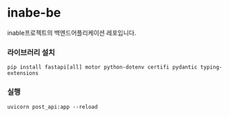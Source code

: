 # inabe-be

inable프로젝트의 백엔드어플리케이션 레포입니다.

### 라이브러리 설치

```
pip install fastapi[all] motor python-dotenv certifi pydantic typing-extensions
```

### 실행

```
uvicorn post_api:app --reload
```
